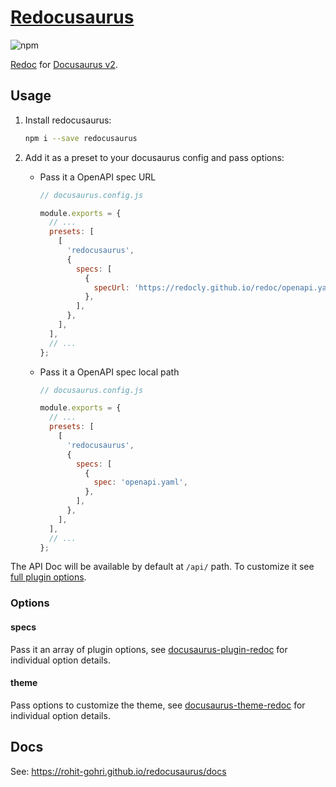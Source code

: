 # [Redocusaurus](https://github.com/rohit-gohri/redocusaurus)

![npm](https://img.shields.io/npm/v/redocusaurus?style=flat-square)

[Redoc](https://github.com/redocly/redoc) for [Docusaurus v2](https://v2.docusaurus.io/).

## Usage

1. Install redocusaurus:

   ```sh
   npm i --save redocusaurus
   ```

1. Add it as a preset to your docusaurus config and pass options:

   - Pass it a OpenAPI spec URL

     ```js
     // docusaurus.config.js

     module.exports = {
       // ...
       presets: [
         [
           'redocusaurus',
           {
             specs: [
               {
                 specUrl: 'https://redocly.github.io/redoc/openapi.yaml',
               },
             ],
           },
         ],
       ],
       // ...
     };
     ```

   - Pass it a OpenAPI spec local path

     ```js
     // docusaurus.config.js

     module.exports = {
       // ...
       presets: [
         [
           'redocusaurus',
           {
             specs: [
               {
                 spec: 'openapi.yaml',
               },
             ],
           },
         ],
       ],
       // ...
     };
     ```

The API Doc will be available by default at `/api/` path. To customize it see [full plugin options](https://github.com/rohit-gohri/redocusaurus/tree/main/packages/docusaurus-plugin-redoc).

### Options

#### specs

Pass it an array of plugin options, see [docusaurus-plugin-redoc](https://github.com/rohit-gohri/redocusaurus/tree/main/packages/docusaurus-plugin-redoc) for individual option details.

#### theme

Pass options to customize the theme, see [docusaurus-theme-redoc](https://github.com/rohit-gohri/redocusaurus/tree/main/packages/docusaurus-theme-redoc) for individual option details.

## Docs

See: <https://rohit-gohri.github.io/redocusaurus/docs>
